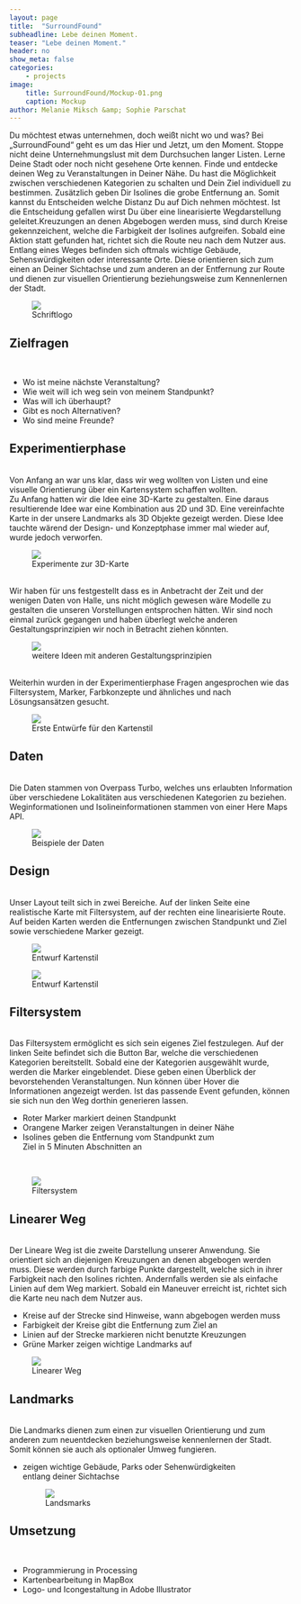 ```yaml
---
layout: page
title:  "SurroundFound"
subheadline: Lebe deinen Moment.
teaser: "Lebe deinen Moment."
header: no
show_meta: false
categories:
    - projects
image:
    title: SurroundFound/Mockup-01.png
    caption: Mockup
author: Melanie Miksch &amp; Sophie Parschat
---
```


Du möchtest etwas unternehmen, doch weißt nicht wo und was? Bei „SurroundFound“ geht es um das Hier und Jetzt, um den Moment. Stoppe nicht deine Unternehmungslust mit dem Durchsuchen langer Listen. Lerne Deine Stadt oder noch nicht gesehene Orte kennen. Finde und entdecke deinen Weg zu Veranstaltungen in Deiner Nähe. Du hast die Möglichkeit zwischen verschiedenen Kategorien zu schalten und Dein Ziel individuell zu bestimmen. Zusätzlich geben Dir Isolines die grobe Entfernung an. Somit kannst du Entscheiden welche Distanz Du auf Dich nehmen möchtest. Ist die Entscheidung gefallen wirst Du über eine linearisierte Wegdarstellung geleitet.Kreuzungen an denen Abgebogen werden muss, sind durch Kreise gekennzeichent, welche die Farbigkeit der Isolines aufgreifen. Sobald eine Aktion statt gefunden hat, richtet sich die Route neu nach dem Nutzer aus. Entlang eines Weges befinden sich oftmals wichtige Gebäude, Sehenswürdigkeiten oder interessante Orte. Diese orientieren sich zum einen an Deiner Sichtachse und zum anderen an der Entfernung zur Route und dienen zur visuellen Orientierung beziehungsweise zum
Kennenlernen der Stadt.
<br />
<figure>
  <img src="{{ site.urlimg }}/SurroundFound/LogoSchrift-01-01.png" />
  <figcaption >Schriftlogo</figcaption>
</figure>


## Zielfragen
<br />

* Wo ist meine nächste Veranstaltung?<br />
* Wie weit will ich weg sein von meinem Standpunkt?<br />
* Was will ich überhaupt?<br />
* Gibt es noch Alternativen?<br />
* Wo sind meine Freunde?<br />


## Experimentierphase
<br />
Von Anfang an war uns klar, dass wir weg wollten von Listen und eine visuelle Orientierung über ein Kartensystem schaffen wollten.<br />
Zu Anfang hatten wir die Idee eine 3D-Karte zu gestalten. Eine daraus resultierende Idee war eine Kombination aus 2D und 3D. Eine vereinfachte Karte in der unsere Landmarks als 3D Objekte gezeigt werden. Diese Idee tauchte wärend der Design- und Konzeptphase immer mal wieder auf, wurde jedoch verworfen.
<br />
<figure>
  <img src="{{ site.urlimg }}/SurroundFound/SurroundFoundExperiement01.png" />
  <figcaption >Experimente zur 3D-Karte</figcaption>
</figure>


<br />
Wir haben für uns festgestellt dass es in Anbetracht der Zeit und der wenigen Daten von Halle, uns nicht möglich gewesen wäre Modelle zu gestalten die unseren Vorstellungen entsprochen hätten. Wir sind noch einmal zurück gegangen und haben überlegt welche anderen Gestaltungsprinzipien wir noch in Betracht ziehen könnten.
<br />
<figure>
  <img src="{{ site.urlimg }}/SurroundFound/SurroundFoundExperiement012.png" />
  <figcaption >weitere Ideen mit anderen Gestaltungsprinzipien</figcaption>
</figure>


<br />
Weiterhin wurden in der Experimentierphase Fragen angesprochen wie das Filtersystem, Marker, Farbkonzepte und ähnliches und nach Lösungsansätzen gesucht.
<br />
<figure>
  <img src="{{ site.urlimg }}/SurroundFound/Experimente_03.png" />
  <figcaption >Erste Entwürfe für den Kartenstil </figcaption>
</figure>


## Daten
<br />
Die Daten stammen von Overpass Turbo, welches uns erlaubten Information über verschiedene Lokalitäten
aus verschiedenen Kategorien zu beziehen. Weginformationen und Isolineinformationen stammen von einer Here Maps API.
<BR />
<figure>
  <img src="{{ site.urlimg }}/SurroundFound/Daten-01.png" />
  <figcaption >Beispiele der Daten</figcaption>
</figure>


## Design
<br />
Unser Layout teilt sich in zwei Bereiche. Auf der linken Seite eine realistische Karte mit Filtersystem, auf der rechten eine linearisierte Route. Auf beiden Karten werden die Entfernungen zwischen Standpunkt und Ziel sowie verschiedene Marker gezeigt.
<br />

<figure>
  <img src="{{ site.urlimg }}/SurroundFound/Kartenstil02.png" />
  <figcaption >Entwurf Kartenstil</figcaption>
</figure>

<figure>
  <img src="{{ site.urlimg }}/SurroundFound/Kartenstil.png" />
  <figcaption >Entwurf Kartenstil</figcaption>
</figure>

## Filtersystem
<br />
Das Filtersystem ermöglicht es sich sein eigenes Ziel festzulegen. Auf der linken Seite befindet sich die Button Bar, welche die verschiedenen Kategorien bereitstellt. Sobald eine der Kategorien ausgewählt wurde, werden die Marker eingeblendet. Diese geben einen Überblick der bevorstehenden Veranstaltungen. Nun können über Hover die Informationen angezeigt werden. Ist das passende Event gefunden, können sie sich nun den Weg dorthin generieren lassen.


* Roter Marker markiert deinen Standpunkt
* Orangene Marker zeigen Veranstaltungen in deiner Nähe
* Isolines geben die Entfernung vom Standpunkt zum <br />
  Ziel in 5 Minuten Abschnitten an
<br />
<figure>
  <img src="{{ site.urlimg }}/SurroundFound/Filtersystem02.png" />
  <figcaption >Filtersystem</figcaption>
</figure>


## Linearer Weg
<br />
Der Lineare Weg ist die zweite Darstellung unserer Anwendung. Sie orientiert sich an diejenigen Kreuzungen an denen abgebogen werden muss. Diese werden durch farbige Punkte dargestellt, welche sich in ihrer Farbigkeit nach den Isolines richten. Andernfalls werden sie als einfache Linien auf dem Weg markiert. Sobald ein Maneuver erreicht ist, richtet sich die Karte neu nach dem Nutzer aus.


* Kreise auf der Strecke sind Hinweise, wann abgebogen werden muss
* Farbigkeit der Kreise gibt die Entfernung zum Ziel an
* Linien auf der Strecke markieren nicht benutzte Kreuzungen
* Grüne Marker zeigen wichtige Landmarks auf

<figure>
  <img src="{{ site.urlimg }}/SurroundFound/Linear.png" />
  <figcaption >Linearer Weg</figcaption>
</figure>


## Landmarks
<br />
Die Landmarks dienen zum einen zur visuellen Orientierung und zum anderen zum
neuentdecken beziehungsweise kennenlernen der Stadt. Somit können sie auch als
optionaler Umweg fungieren.


* zeigen wichtige Gebäude, Parks oder Sehenwürdigkeiten <br />
  entlang deiner Sichtachse

  <figure>
    <img src="{{ site.urlimg }}/SurroundFound/Landmark_Tap.png" />
    <figcaption >Landsmarks</figcaption>
  </figure>


## Umsetzung
<br />

* Programmierung in Processing<br />
* Kartenbearbeitung in MapBox<br />
* Logo- und Icongestaltung in Adobe Illustrator<br />
